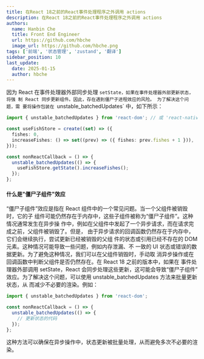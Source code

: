 ```yaml
---
title: 在React 18之前的React事件处理程序之外调用 actions
description: 在React 18之前的React事件处理程序之外调用 actions
authors:
  name: Hanbin Che
  title: Front End Engineer
  url: https://github.com/hbche
  image_url: https://github.com/hbche.png
tags: ['前端', '状态管理', 'zustand', '翻译']
sidebar_position: 10
last_update:
  date: 2025-01-15
  author: hbche
---
```


因为 React 在事件处理器外部同步处理
`setState，如果在事件处理器外部更新状态，将强 制 React 同步更新组件。因此，存在遇到僵尸子进程效应的风险。 为了解决这个问题，需 要将操作包装在 `unstable_batchedUpdates`
中，如下所示：

```ts
import { unstable_batchedUpdates } from 'react-dom'; // 或 'react-native'

const useFishStore = create((set) => ({
  fishes: 0,
  increaseFishes: () => set((prev) => ({ fishes: prev.fishes + 1 })),
}));

const nonReactCallback = () => {
  unstable_batchedUpdates(() => {
    useFishStore.getState().increaseFishes();
  });
};
```

#### 什么是"僵尸子组件"效应

“僵尸子组件”效应是指在 React 组件中的一个常见问题。当一个父组件被销毁时，它的子
组件可能仍然存在于内存中，这些子组件被称为“僵尸子组件”。这种情况通常发生在异步操
作中，例如在父组件中发起了一个异步请求，而在请求完成之前，父组件被销毁了。但是，
由于异步请求的回调函数仍然存在于内存中，它们会继续执行，尝试更新已经被销毁的父组
件的状态或引用已经不存在的 DOM 元素。这种情况可能导致一些问题，例如内存泄漏、不
一致的 UI 状态或错误的数据更新。为了避免这种情况，我们可以在父组件销毁时，手动取
消异步操作或在回调函数中判断父组件是否仍然存在。在 React 18 之前的版本中，如果在
事件处理器外部调用 setState，React 会同步处理这些更新，这可能会导致“僵尸子组件”
效应。为了解决这个问题，可以使用 unstable_batchedUpdates 方法来批量更新状态，从
而减少不必要的渲染。例如：

```js
import { unstable_batchedUpdates } from 'react-dom';

const nonReactCallback = () => {
  unstable_batchedUpdates(() => {
    // 更新状态的代码
  });
};
```

这种方法可以确保在异步操作中，状态更新被批量处理，从而避免多次不必要的渲染。
